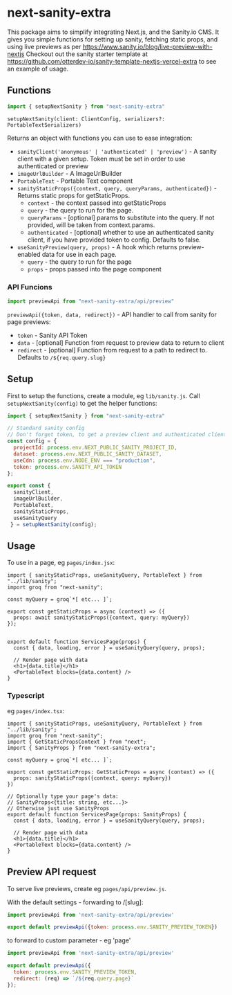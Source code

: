 # next-sanity-extra
This package aims to simplify integrating Next.js, and the Sanity.io CMS.
It gives you simple functions for setting up sanity, fetching static props, and using live previews as per  https://www.sanity.io/blog/live-preview-with-nextjs
Checkout out the sanity starter template at https://github.com/otterdev-io/sanity-template-nextjs-vercel-extra to see an example of usage.

## Functions

```js
import { setupNextSanity } from "next-sanity-extra"
```
`setupNextSanity(client: ClientConfig, serializers?: PortableTextSerializers)` 

Returns an object with functions you can use to ease integration:

- `sanityClient('anonymous' | 'authenticated' | 'preview')` - A sanity client with a given setup. Token must be set in order to use authenticated or preview
- `imageUrlBuilder` - A ImageUrlBuilder
- `PortableText` - Portable Text component
- `sanityStaticProps({context, query, queryParams, authenticated})` - Returns static props for getStaticProps.
  - `context` - the context passed into getStaticProps
  - `query` - the query to run for the page.
  - `queryParams` - [optional] params to substitute into the query. If not provided, will be taken from context.params. 
  - `authenticated` - [optional] whether to use an authenticated sanity client, if you have provided token to config. Defaults to false.
- `useSanityPreview(query, props)` - A hook which returns preview-enabled data for use in each page.
  - `query` - the query to run for the page
  - `props` - props passed into the page component

### API Funcions
```js
import previewApi from "next-sanity-extra/api/preview"
```
`previewApi({token, data, redirect})` - API handler to call from sanity for page previews:
  - `token` - Sanity API Token
  - `data` - [optional] Function from request to preview data to return to client
  - `redirect` - [optional] Function from request to a path to redirect to. Defaults to `/${req.query.slug}`
  
## Setup
First to setup the functions, create a module, eg `lib/sanity.js`. Call `setupNextSanity(config)` to get the helper functions:

```js
import { setupNextSanity } from "next-sanity-extra"

// Standard sanity config
// Don't forget token, to get a preview client and authenticated client
const config = {
  projectId: process.env.NEXT_PUBLIC_SANITY_PROJECT_ID,
  dataset: process.env.NEXT_PUBLIC_SANITY_DATASET,
  useCdn: process.env.NODE_ENV === "production",
  token: process.env.SANITY_API_TOKEN
};

export const {
  sanityClient,
  imageUrlBuilder,
  PortableText,
  sanityStaticProps,
  useSanityQuery
 } = setupNextSanity(config);
```

## Usage
To use in a page, eg `pages/index.jsx`:

```tsx
import { sanityStaticProps, useSanityQuery, PortableText } from "../lib/sanity";
import groq from "next-sanity";

const myQuery = groq`*[ etc... ]`;

export const getStaticProps = async (context) => ({
  props: await sanityStaticProps({context, query: myQuery})
});
  

export default function ServicesPage(props) {
  const { data, loading, error } = useSanityQuery(query, props);

  // Render page with data
  <h1>{data.title}</h1>
  <PortableText blocks={data.content} />
}
```

### Typescript
eg `pages/index.tsx`:
```tsx
import { sanityStaticProps, useSanityQuery, PortableText } from "../lib/sanity";
import groq from "next-sanity";
import { GetStaticPropsContext } from "next";
import { SanityProps } from "next-sanity-extra";

const myQuery = groq`*[ etc... ]`;

export const getStaticProps: GetStaticProps = async (context) => ({
  props: sanityStaticProps({context, query: myQuery})
})

// Optionally type your page's data: 
// SanityProps<{title: string, etc...}>
// Otherwise just use SanityProps
export default function ServicesPage(props: SanityProps) {
  const { data, loading, error } = useSanityQuery(query, props);

  // Render page with data
  <h1>{data.title}</h1>
  <PortableText blocks={data.content} />
}
```

## Preview API request
To serve live previews, create eg `pages/api/preview.js`.

With the default settings - forwarding to /[slug]:

```js
import previewApi from 'next-sanity-extra/api/preview'

export default previewApi({token: process.env.SANITY_PREVIEW_TOKEN}) 
```

to forward to custom parameter - eg 'page'
```js
import previewApi from 'next-sanity-extra/api/preview'

export default previewApi({
  token: process.env.SANITY_PREVIEW_TOKEN,
  redirect: (req) => `/${req.query.page}`
});
```